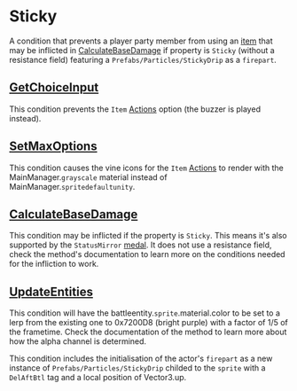 # Sticky
A condition that prevents a player party member from using an [item](../../../Enums%20and%20IDs/Items.md) that may be inflicted in [CalculateBaseDamage](../../Damage%20pipeline/CalculateBaseDamage.md) if property is `Sticky` (without a resistance field) featuring a `Prefabs/Particles/StickyDrip` as a `firepart`.

## [GetChoiceInput](../../Player%20UI/GetChoiceInput.md) 
This condition prevents the `Item` [Actions](../../Player%20UI/Actions.md) option (the buzzer is played instead).

## [SetMaxOptions](../../Player%20UI/SetMaxOptions.md)
This condition causes the vine icons for the `Item` [Actions](../../Player%20UI/Actions.md) to render with the MainManager.`grayscale` material instead of MainManager.`spritedefaultunity`.

## [CalculateBaseDamage](../../Damage%20pipeline/CalculateBaseDamage.md)
This condition may be inflicted if the property is `Sticky`. This means it's also supported by the `StatusMirror` [medal](../../../Enums%20and%20IDs/Medal.md). It does not use a resistance field, check the method's documentation to learn more on the conditions needed for the infliction to work.

## [UpdateEntities](../../Visual%20rendering/UpdateEntities.md)
This condition will have the battleentity.`sprite`.material.color to be set to a lerp from the existing one to 0x7200D8 (bright purple) with a factor of 1/5 of the frametime. Check the documentation of the method to learn more about how the alpha channel is determined.

This condition includes the initialisation of the actor's `firepart` as a new instance of `Prefabs/Particles/StickyDrip` childed to the `sprite` with a `DelAftBtl` tag and a local position of Vector3.up.
